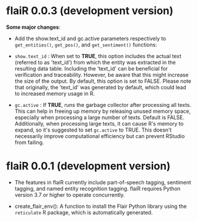 
# flaiR 0.0.3 (development version)

__Some major changes__:

* Add the show.text_id and gc.active parameters respectively to `get_entities()`, `get_pos()`, and `get_sentiment()` functions: 

 + `show.text_id` : When set to __TRUE__, this option includes the actual text (referred to as 'text_id') from which the entity was extracted in the resulting data table. Including the 'text_id' can be beneficial for verification and traceability. However, be aware that this might increase the size of the output. By default, this option is set to FALSE. Please note that originally, the 'text_id' was generated by default, which could lead to increased memory usage in R.
 
 + `gc.active` : If __TRUE__, runs the garbage collector after processing all texts. This can help in freeing up memory by releasing unused memory space, especially when processing a large number of texts. Default is FALSE.  Additionally, when processing large texts, it can cause R's memory to expand, so it's suggested to set `gc.active` to TRUE. This doesn't necessarily improve computational efficiency but can prevent RStudio from failing.

# flaiR 0.0.1 (development version)

* The features in flaiR currently include part-of-speech tagging, sentiment tagging, and named entity recognition tagging.  flaiR requires Python version 3.7  or higher to operate concurrently.

* create_flair_env(): A function to install the Flair Python library using the `reticulate` R package, which is automatically generated.



